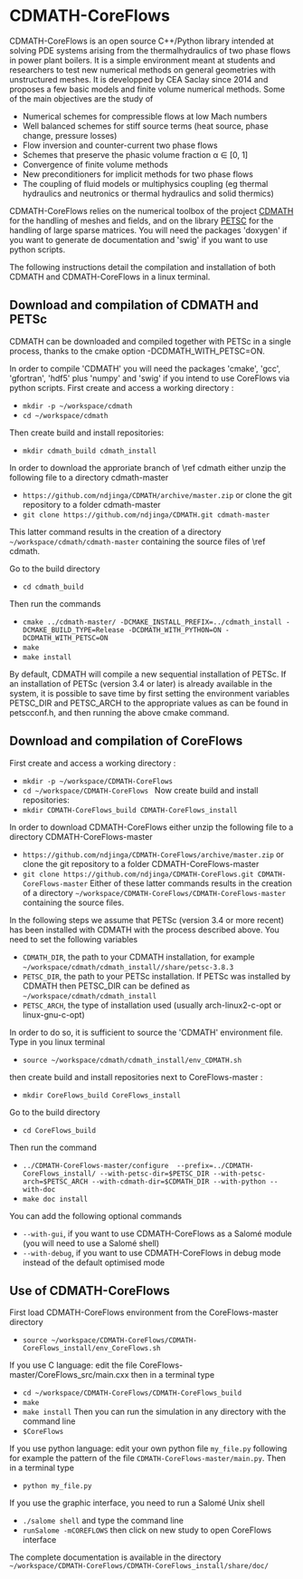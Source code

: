 CDMATH-CoreFlows
================

CDMATH-CoreFlows is an open source C++/Python library intended at solving PDE systems
arising from the thermalhydraulics of two phase flows in power plant boilers. It
is a simple environment meant at students and researchers to test new numerical
methods on general geometries with unstructured meshes. It is developped by
CEA Saclay since 2014 and proposes a few
basic models and finite volume numerical methods. Some of the main objectives
are the study of

- Numerical schemes for compressible flows at low Mach numbers
- Well balanced schemes for stiff source terms (heat source, phase change, pressure losses)
- Flow inversion and counter-current two phase flows
- Schemes that preserve the phasic volume fraction α ∈ [0, 1]
- Convergence of finite volume methods
- New preconditioners for implicit methods for two phase flows
- The coupling of fluid models or multiphysics coupling (eg thermal hydraulics and neutronics or thermal hydraulics and solid thermics)

CDMATH-CoreFlows relies on the numerical toolbox of the project [CDMATH]((http://cdmath.jimdo.com)) for the handling of meshes and fields, and on the library [PETSC](https://www.mcs.anl.gov/petsc/) for the handling of large sparse matrices.
You will need the packages 'doxygen' if you want to generate de documentation and 'swig' if you want to use python scripts.

The following instructions detail the compilation and installation of both CDMATH and CDMATH-CoreFlows in a linux terminal.

Download and compilation of CDMATH and PETSc
--------------------------------------------
CDMATH can be downloaded and compiled together with PETSc in a single process, thanks to the cmake option -DCDMATH_WITH_PETSC=ON.

In order to compile 'CDMATH' you will need the packages 'cmake', 'gcc', 'gfortran', 'hdf5' plus 'numpy' and 'swig' if you intend to use CoreFlows via python scripts.
First create and access a working directory :
- `mkdir -p ~/workspace/cdmath `
- `cd ~/workspace/cdmath `

Then create build and install repositories:
- `mkdir cdmath_build cdmath_install `

In order to download the approriate branch of \ref cdmath either unzip the following file to a directory cdmath-master
- `https://github.com/ndjinga/CDMATH/archive/master.zip`
or clone the git repository to a folder cdmath-master
- `git clone https://github.com/ndjinga/CDMATH.git cdmath-master`

This latter command results in the creation of a directory `~/workspace/cdmath/cdmath-master` containing the source files of \ref cdmath.

Go to the build directory
- `cd cdmath_build `

Then run the commands
- `cmake ../cdmath-master/ -DCMAKE_INSTALL_PREFIX=../cdmath_install -DCMAKE_BUILD_TYPE=Release -DCDMATH_WITH_PYTHON=ON -DCDMATH_WITH_PETSC=ON`
- `make`
- `make install`

By default, CDMATH will compile a new sequential installation of PETSc. If an installation of PETSc (version 3.4 or later) is already available in the system, it is possible to save time by first setting the environment variables PETSC_DIR and PETSC_ARCH to the appropriate values as can be found in petscconf.h, and then running the above cmake command.

Download and compilation of CoreFlows
---------------------------------------------
First create and access a working directory :
- `mkdir -p ~/workspace/CDMATH-CoreFlows `
- `cd ~/workspace/CDMATH-CoreFlows `
Now create build and install repositories:
- `mkdir CDMATH-CoreFlows_build CDMATH-CoreFlows_install `

In order to download CDMATH-CoreFlows either unzip the following file to a directory CDMATH-CoreFlows-master
- `https://github.com/ndjinga/CDMATH-CoreFlows/archive/master.zip`
or clone the git repository to a folder CDMATH-CoreFlows-master
- `git clone https://github.com/ndjinga/CDMATH-CoreFlows.git CDMATH-CoreFlows-master`
Either of these latter commands results in the creation of a directory `~/workspace/CDMATH-CoreFlows/CDMATH-CoreFlows-master`  containing the source files.

In the following steps we assume that PETSc (version 3.4 or more recent) has been installed with CDMATH with the process described above.
You need to set the following variables 
- `CDMATH_DIR`, the path to your CDMATH installation, for example  `~/workspace/cdmath/cdmath_install//share/petsc-3.8.3 `
- `PETSC_DIR`, the path to your PETSc installation. If PETSc was installed by CDMATH then PETSC_DIR can be defined as `~/workspace/cdmath/cdmath_install`
- `PETSC_ARCH`, the type of installation used (usually arch-linux2-c-opt or linux-gnu-c-opt)

In order to do so, it is sufficient to source the 'CDMATH' environment file. Type in you linux terminal
- `source ~/workspace/cdmath/cdmath_install/env_CDMATH.sh`

then create build and install repositories next to CoreFlows-master :
- `mkdir CoreFlows_build CoreFlows_install`

Go to the build directory
- `cd CoreFlows_build `

Then run the command
- `../CDMATH-CoreFlows-master/configure  --prefix=../CDMATH-CoreFlows_install/ --with-petsc-dir=$PETSC_DIR --with-petsc-arch=$PETSC_ARCH --with-cdmath-dir=$CDMATH_DIR --with-python --with-doc`
- `make doc install`

You can add the following optional commands
- `--with-gui`, if you want to use CDMATH-CoreFlows as a Salomé module (you will need to use a Salomé shell)
- `--with-debug`, if you want to use CDMATH-CoreFlows in debug mode instead of the default optimised mode

Use of CDMATH-CoreFlows
-----------------------
First load CDMATH-CoreFlows environment from the CoreFlows-master directory
- `source ~/workspace/CDMATH-CoreFlows/CDMATH-CoreFlows_install/env_CoreFlows.sh `

If you use C language: edit the file CoreFlows-master/CoreFlows_src/main.cxx then in a terminal type
- `cd ~/workspace/CDMATH-CoreFlows/CDMATH-CoreFlows_build  `
- `make`
- `make install`
Then you can run the simulation in any directory with the command line
- `$CoreFlows `

If you use python language: edit your own python file `my_file.py` following for example the pattern of the file `CDMATH-CoreFlows-master/main.py`. Then in a terminal type
- `python my_file.py `

If you use the graphic interface, you need to run a Salomé Unix shell 
- `./salome shell`
and type the command line
- `runSalome -mCOREFLOWS`
then click on new study to open CoreFlows interface

The complete documentation is available in the directory `~/workspace/CDMATH-CoreFlows/CDMATH-CoreFlows_install/share/doc/`
